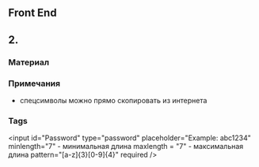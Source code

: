 ## Front End
## 2. 

### Материал


### Примечания
* спецсимволы можно прямо скопировать из интернета

### Tags
<input
    id="Password"
    type="password"
    placeholder="Example: abc1234"
    minlength="7" - минимальная длина
    maxlength = "7" - максимальная длина
    pattern="[a-z]{3}[0-9]{4}"
    required
/>


